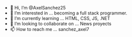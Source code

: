 - 👋 Hi, I’m @AxelSanchez25
- 👀 I’m interested in ... becoming a full stack programmer.
- 🌱 I’m currently learning ... HTML, CSS, JS, .NET
- 💞️ I’m looking to collaborate on ... News proyects
- 📫 How to reach me ... sanchez_axel7

<!---
AxelSanchez25/AxelSanchez25 is a ✨ special ✨ repository because its `README.md` (this file) appears on your GitHub profile.
You can click the Preview link to take a look at your changes.
--->
